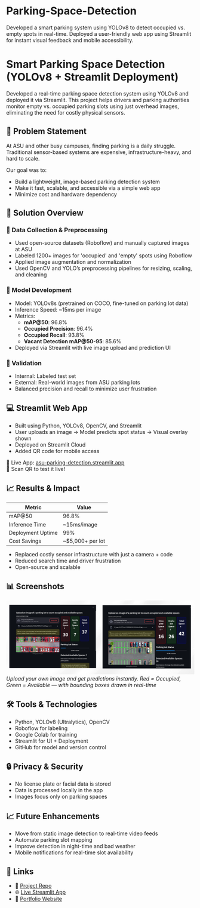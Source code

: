 # Parking-Space-Detection
Developed a smart parking system using YOLOv8 to detect occupied vs. empty spots in real-time. Deployed a user-friendly web app using Streamlit for instant visual feedback and mobile accessibility.

# Smart Parking Space Detection (YOLOv8 + Streamlit Deployment)

Developed a real-time parking space detection system using YOLOv8 and deployed it via Streamlit. This project helps drivers and parking authorities monitor empty vs. occupied parking slots using just overhead images, eliminating the need for costly physical sensors.

## 🚗 Problem Statement

At ASU and other busy campuses, finding parking is a daily struggle. Traditional sensor-based systems are expensive, infrastructure-heavy, and hard to scale.

Our goal was to:
- Build a lightweight, image-based parking detection system
- Make it fast, scalable, and accessible via a simple web app
- Minimize cost and hardware dependency

## 🧠 Solution Overview

### 🔄 Data Collection & Preprocessing
- Used open-source datasets (Roboflow) and manually captured images at ASU
- Labeled 1200+ images for 'occupied' and 'empty' spots using Roboflow
- Applied image augmentation and normalization
- Used OpenCV and YOLO’s preprocessing pipelines for resizing, scaling, and cleaning

### 🧠 Model Development
- Model: YOLOv8s (pretrained on COCO, fine-tuned on parking lot data)
- Inference Speed: ~15ms per image
- Metrics:
  - **mAP@50**: 96.8%
  - **Occupied Precision**: 96.4%
  - **Occupied Recall**: 93.8%
  - **Vacant Detection mAP@50-95**: 85.6%
- Deployed via Streamlit with live image upload and prediction UI

### 🧪 Validation
- Internal: Labeled test set
- External: Real-world images from ASU parking lots
- Balanced precision and recall to minimize user frustration


## 💻 Streamlit Web App
- Built using Python, YOLOv8, OpenCV, and Streamlit
- User uploads an image → Model predicts spot status → Visual overlay shown
- Deployed on Streamlit Cloud
- Added QR code for mobile access

🔗 Live App: [asu-parking-detection.streamlit.app](https://asu-parking-detection.streamlit.app)  
📱 Scan QR to test it live!

## 📈 Results & Impact

| Metric              | Value         |
|---------------------|---------------|
| mAP@50              | 96.8%         |
| Inference Time      | ~15ms/image   |
| Deployment Uptime   | 99%           |
| Cost Savings        | ~$5,000+ per lot |

- Replaced costly sensor infrastructure with just a camera + code
- Reduced search time and driver frustration
- Open-source and scalable


## 📊 Screenshots

![Streamlit Web App Interface](Dashboard1.png)
*Upload your own image and get predictions instantly.*
*Red = Occupied, Green = Available — with bounding boxes drawn in real-time*


## 🛠️ Tools & Technologies

- Python, YOLOv8 (Ultralytics), OpenCV
- Roboflow for labeling
- Google Colab for training
- Streamlit for UI + Deployment
- GitHub for model and version control


## 🔒 Privacy & Security

- No license plate or facial data is stored
- Data is processed locally in the app
- Images focus only on parking spaces


## 📈 Future Enhancements

- Move from static image detection to real-time video feeds
- Automate parking slot mapping
- Improve detection in night-time and bad weather
- Mobile notifications for real-time slot availability


## 🔗 Links

- 📂 [Project Repo](https://github.com/krutikasoni/parking-space-detection)
- 🌐 [Live Streamlit App](https://asu-parking-detection.streamlit.app)
- 📄 [Portfolio Website](https://krutikasoni.github.io)


